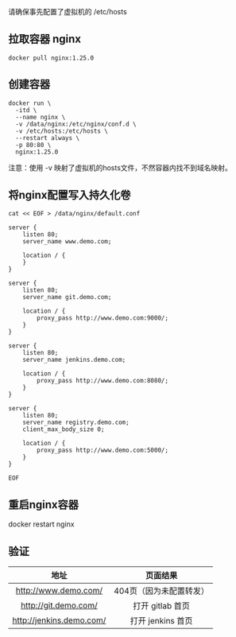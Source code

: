 请确保事先配置了虚拟机的 /etc/hosts

## 拉取容器 nginx
```shell
docker pull nginx:1.25.0
```
## 创建容器
```shell
docker run \
  -itd \
  --name nginx \
  -v /data/nginx:/etc/nginx/conf.d \
  -v /etc/hosts:/etc/hosts \
  --restart always \
  -p 80:80 \
  nginx:1.25.0
```
注意：使用 -v 映射了虚拟机的hosts文件，不然容器内找不到域名映射。
## 将nginx配置写入持久化卷
```shell
cat << EOF > /data/nginx/default.conf

server {
	listen 80;
	server_name www.demo.com;

	location / {
	}
}

server {
	listen 80;
	server_name git.demo.com;

	location / {
		proxy_pass http://www.demo.com:9000/;
	}
}

server {
	listen 80;
	server_name jenkins.demo.com;

	location / {
		proxy_pass http://www.demo.com:8080/;
	}
}

server {
	listen 80;
	server_name registry.demo.com;
	client_max_body_size 0;

	location / {
		proxy_pass http://www.demo.com:5000/;
	}
}

EOF
```

## 重启nginx容器
docker restart nginx

## 验证
|地址|页面结果|
|:---:|:---:|
|http://www.demo.com/|404页（因为未配置转发）|
|http://git.demo.com/|打开 gitlab 首页|
|http://jenkins.demo.com/|打开 jenkins 首页|
